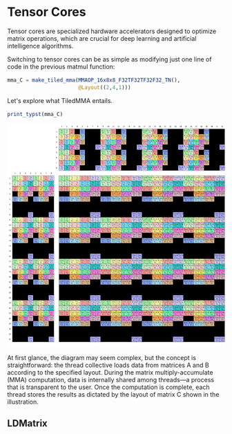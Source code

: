 # Tensor Cores

Tensor cores are specialized hardware accelerators designed to optimize matrix operations, which are crucial for deep learning and artificial intelligence algorithms.

Switching to tensor cores can be as simple as modifying just one line of code in the previous matmul function:

```julia
mma_C = make_tiled_mma(MMAOP_16x8x8_F32TF32TF32F32_TN(), 
                       @Layout((2,4,1)))
```

Let's explore what TiledMMA entails.
```julia
print_typst(mma_C)
```
![](../assets/tensorcore.svg)

At first glance, the diagram may seem complex, but the concept is straightforward: the thread collective loads data from matrices A and B according to the specified layout. During the matrix multiply-accumulate (MMA) computation, data is internally shared among threads—a process that is transparent to the user. Once the computation is complete, each thread stores the results as dictated by the layout of matrix C shown in the illustration.

## LDMatrix

